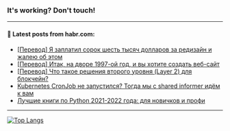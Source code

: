 ### It's working? Don't touch!

---
<!--
#### 🛠️ Technical stack:

![C++](https://img.shields.io/badge/C++-informational?logo=c%2B%2B&style=flat&logoColor=white&color=9C033A)
![Java](https://img.shields.io/badge/Java-informational?logo=java&style=flat&logoColor=white&color=007396)
![Kotlin](https://img.shields.io/badge/Kotlin-informational?logo=Kotlin&style=flat&logoColor=white&color=0095D5)
![JS](https://img.shields.io/badge/JS-informational?logo=javaScript&style=flat&logoColor=black&color=F7Df1E) <br>
![HTML5](https://img.shields.io/badge/HTML5-informational?logo=html5&style=flat&logoColor=white&color=E34F26)
![CSS3](https://img.shields.io/badge/CSS3-informational?logo=css3&style=flat&logoColor=white&color=157286)
![Sass](https://img.shields.io/badge/Saas-informational?logo=sass&style=flat&logoColor=white&color=hotpink)
![PHP](https://img.shields.io/badge/PHP-informational?logo=php&style=flat&logoColor=white&color=777BB4) <br>
![WebPAck](https://img.shields.io/badge/WebPack-informational?logo=webPack&style=flat&logoColor=white&color=FF6F00)
![Bootstrap](https://img.shields.io/badge/Bootstrap-informational?logo=Bootstrap&style=flat&logoColor=white&color=7952B3)
![MySQL](https://img.shields.io/badge/MySQL-informational?logo=MySQL&style=flat&logoColor=white&color=00f) <br>
![NodeJS](https://img.shields.io/badge/NodeJS-informational?logo=node.js&style=flat&logoColor=white&color=43853D)
![Spring](https://img.shields.io/badge/Spring-informational?logo=Spring&style=flat&logoColor=white&color=0A9EDC)
![Angular](https://img.shields.io/badge/Vue-informational?logo=vue.js&style=flat&logoColor=white&color=red)
![Git](https://img.shields.io/badge/Git-informational?logo=git&style=flat&logoColor=white&color=darkorange)

___
-->

#### 💬 Latest posts from habr.com:

<!-- BLOG-POST-LIST:START -->
- [[Перевод] Я заплатил сорок шесть тысяч долларов за редизайн и жалею об этом](https://habr.com/ru/post/679964/?utm_source=habrahabr&utm_medium=rss&utm_campaign=679964)
- [[Перевод] Итак, на дворе 1997-ой год, и вы хотите создать веб-сайт](https://habr.com/ru/post/679932/?utm_source=habrahabr&utm_medium=rss&utm_campaign=679932)
- [[Перевод] Что такое решения второго уровня &lpar;Layer 2&rpar; для блокчейн?](https://habr.com/ru/post/679930/?utm_source=habrahabr&utm_medium=rss&utm_campaign=679930)
- [Kubernetes CronJob не запустился? Тогда мы с shared informer идём к вам](https://habr.com/ru/post/679818/?utm_source=habrahabr&utm_medium=rss&utm_campaign=679818)
- [Лучшие книги по Python 2021-2022 года: для новичков и профи](https://habr.com/ru/post/679852/?utm_source=habrahabr&utm_medium=rss&utm_campaign=679852)
<!-- BLOG-POST-LIST:END -->

---

[![Top Langs](https://github-readme-stats.vercel.app/api/top-langs/?username=zloylis&layout=compact&hide_border=true&theme=dracula)](https://github.com/zloylis)
